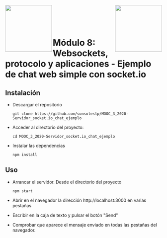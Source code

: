 <img  align="left" width="150" style="float: left;" src="https://www.upm.es/sfs/Rectorado/Gabinete%20del%20Rector/Logos/UPM/CEI/LOGOTIPO%20leyenda%20color%20JPG%20p.png">
<img  align="right" width="150" style="float: right;" src="https://miriadax.net/miriadax-theme/images/custom/logo_miriadax_new.svg">

<br/><br/><br/>
# Módulo 8: Websockets, protocolo y aplicaciones - Ejemplo de chat web simple con socket.io

## Instalación

 - Descargar el repositorio
	```
	git clone https://github.com/sonsoleslp/MOOC_3_2020-Servidor_socket.io_chat_ejemplo
	```
 - Acceder al directorio del proyecto:
 	```
	cd MOOC_3_2020-Servidor_socket.io_chat_ejemplo
 	```
 - Instalar las dependencias
 	```
 	npm install
 	```

## Uso


 - Arrancar el servidor. Desde el directorio del proyecto
	```
	npm start
	```
 - Abrir en el navegador la dirección http://localhost:3000 en varias pestañas

 - Escribir en la caja de texto y pulsar el botón "Send"

 - Comprobar que aparece el mensaje enviado en todas las pestañas del navegador.
